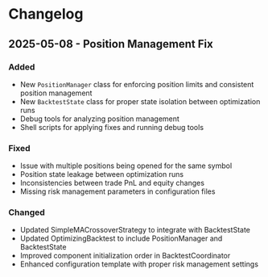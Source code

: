 # Changelog

## 2025-05-08 - Position Management Fix

### Added
- New `PositionManager` class for enforcing position limits and consistent position management
- New `BacktestState` class for proper state isolation between optimization runs
- Debug tools for analyzing position management
- Shell scripts for applying fixes and running debug tools

### Fixed
- Issue with multiple positions being opened for the same symbol
- Position state leakage between optimization runs
- Inconsistencies between trade PnL and equity changes
- Missing risk management parameters in configuration files

### Changed
- Updated SimpleMACrossoverStrategy to integrate with BacktestState
- Updated OptimizingBacktest to include PositionManager and BacktestState
- Improved component initialization order in BacktestCoordinator
- Enhanced configuration template with proper risk management settings
